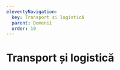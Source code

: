 ```yaml
---
eleventyNavigation:
  key: Transport și logistică
  parent: Domenii
  order: 10
---
```


# Transport și logistică
